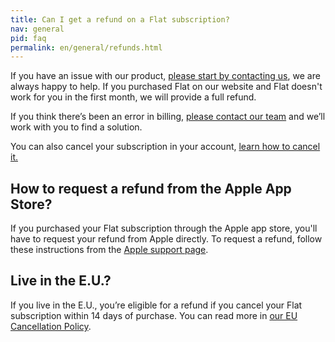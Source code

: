 ```yaml
---
title: Can I get a refund on a Flat subscription?
nav: general
pid: faq
permalink: en/general/refunds.html
---
```


If you have an issue with our product, [please start by contacting us](/help/support), we are always happy to help. If you purchased Flat on our website and Flat doesn't work for you in the first month, we will provide a full refund.

If you think there’s been an error in billing, [please contact our team](/help/support) and we’ll work with you to find a solution. 

You can also cancel your subscription in your account, [learn how to cancel it.](/help/en/general/cancel-subscriptions-free-trial.html)

## How to request a refund from the Apple App Store?

If you purchased your Flat subscription through the Apple app store, you'll have to request your refund from Apple directly. To request a refund, follow these instructions from the [Apple support page](https://support.apple.com/en-us/HT204084).

## Live in the E.U.?

If you live in the E.U., you’re eligible for a refund if you cancel your Flat subscription within 14 days of purchase. You can read more in [our EU Cancellation Policy](https://flat.io/help/en/policies/cancellation-policy.html).